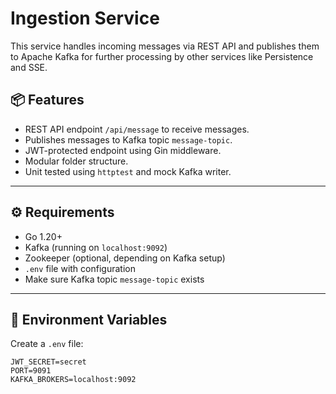 # Ingestion Service

This service handles incoming messages via REST API and publishes them to Apache Kafka for further processing by other services like Persistence and SSE.

## 📦 Features

- REST API endpoint `/api/message` to receive messages.
- Publishes messages to Kafka topic `message-topic`.
- JWT-protected endpoint using Gin middleware.
- Modular folder structure.
- Unit tested using `httptest` and mock Kafka writer.

---

## ⚙️ Requirements

- Go 1.20+
- Kafka (running on `localhost:9092`)
- Zookeeper (optional, depending on Kafka setup)
- `.env` file with configuration
- Make sure Kafka topic `message-topic` exists

---


## 🔐 Environment Variables

Create a `.env` file:

```env
JWT_SECRET=secret
PORT=9091
KAFKA_BROKERS=localhost:9092



